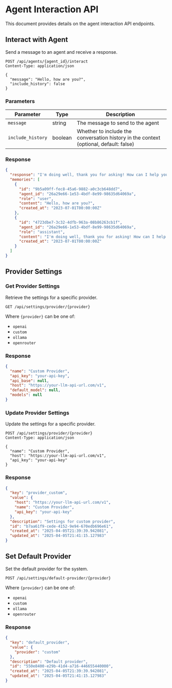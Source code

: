 # Agent Interaction API

This document provides details on the agent interaction API endpoints.

## Interact with Agent

Send a message to an agent and receive a response.

```http
POST /api/agents/{agent_id}/interact
Content-Type: application/json

{
  "message": "Hello, how are you?",
  "include_history": false
}
```

### Parameters

| Parameter | Type | Description |
|-----------|------|-------------|
| `message` | string | The message to send to the agent |
| `include_history` | boolean | Whether to include the conversation history in the context (optional, default: false) |

### Response

```json
{
  "response": "I'm doing well, thank you for asking! How can I help you today?",
  "memories": [
    {
      "id": "9b5a09ff-fec8-45a6-9882-a0c3cb648dd7",
      "agent_id": "26a29e66-1e53-4bdf-8e99-98635d64069a",
      "role": "user",
      "content": "Hello, how are you?",
      "created_at": "2023-07-01T00:00:00Z"
    },
    {
      "id": "4723dbe7-3c32-4dfb-963a-08b86263cb1f",
      "agent_id": "26a29e66-1e53-4bdf-8e99-98635d64069a",
      "role": "assistant",
      "content": "I'm doing well, thank you for asking! How can I help you today?",
      "created_at": "2023-07-01T00:00:00Z"
    }
  ]
}
```

## Provider Settings

### Get Provider Settings

Retrieve the settings for a specific provider.

```http
GET /api/settings/provider/{provider}
```

Where `{provider}` can be one of:
- `openai`
- `custom`
- `ollama`
- `openrouter`

### Response

```json
{
  "name": "Custom Provider",
  "api_key": "your-api-key",
  "api_base": null,
  "host": "https://your-llm-api-url.com/v1",
  "default_model": null,
  "models": null
}
```

### Update Provider Settings

Update the settings for a specific provider.

```http
POST /api/settings/provider/{provider}
Content-Type: application/json

{
  "name": "Custom Provider",
  "host": "https://your-llm-api-url.com/v1",
  "api_key": "your-api-key"
}
```

### Response

```json
{
  "key": "provider_custom",
  "value": {
    "host": "https://your-llm-api-url.com/v1",
    "name": "Custom Provider",
    "api_key": "your-api-key"
  },
  "description": "Settings for custom provider",
  "id": "b7aa61f9-cede-4152-9e94-670edb696e61",
  "created_at": "2025-04-05T21:39:39.942081",
  "updated_at": "2025-04-05T21:41:15.127983"
}
```

## Set Default Provider

Set the default provider for the system.

```http
POST /api/settings/default-provider/{provider}
```

Where `{provider}` can be one of:
- `openai`
- `custom`
- `ollama`
- `openrouter`

### Response

```json
{
  "key": "default_provider",
  "value": {
    "provider": "custom"
  },
  "description": "Default provider",
  "id": "550e8400-e29b-41d4-a716-446655440000",
  "created_at": "2025-04-05T21:39:39.942081",
  "updated_at": "2025-04-05T21:41:15.127983"
}
```
